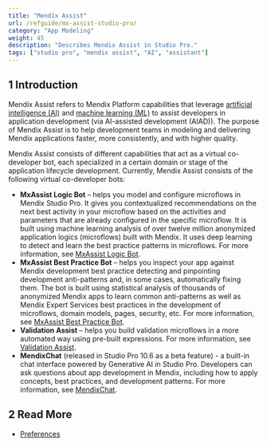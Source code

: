 ```yaml
---
title: "Mendix Assist"
url: /refguide/mx-assist-studio-pro/
category: "App Modeling"
weight: 45
description: "Describes Mendix Assist in Studio Pro."
tags: ["studio pro", "mendix assist", "AI", "assistant"]
---
```


## 1 Introduction 

Mendix Assist refers to Mendix Platform capabilities that leverage [artificial intelligence (AI)](https://www.mendix.com/glossary/artificial-intelligence-ai/) and [machine learning (ML)](https://www.mendix.com/glossary/machine-learning/) to assist developers in application development (via AI-assisted development (AIAD)). The purpose of Mendix Assist is to help development teams in modeling and delivering Mendix applications faster, more consistently, and with higher quality. 

Mendix Assist consists of different capabilities that act as a virtual co-developer bot, each specialized in a certain domain or stage of the application lifecycle development. Currently, Mendix Assist consists of the following virtual co-developer bots: 

* **MxAssist Logic Bot** – helps you model and configure microflows in Mendix Studio Pro. It gives you contextualized recommendations on the next best activity in your microflow based on the activities and parameters that are already configured in the specific microflow. It is built using machine learning     analysis of over twelve million anonymized application logics (microflows) built with Mendix. It uses deep learning to detect and learn the best practice patterns in microflows. For more information, see [MxAssist Logic Bot](/refguide/mx-assist-logic-bot/).
* **MxAssist Best Practice Bot** – helps you inspect your app against Mendix development best practice detecting and pinpointing development anti-patterns and, in some cases, automatically fixing them. The bot is built using statistical analysis of thousands of anonymized Mendix apps to learn common anti-patterns as well as Mendix Expert Services best practices in the development of microflows, domain models, pages, security, etc. For more information, see [MxAssist Best Practice Bot](/refguide/mx-assist-performance-bot/).
* **Validation Assist** – helps you build validation microflows in a more automated way using pre-built expressions. For more information, see [Validation Assist](/refguide/validation-assist/).
* **MendixChat** (released in Studio Pro 10.6 as a beta feature) - a built-in chat interface powered by Generative AI in Studio Pro. Developers can ask questions about app development in Mendix, including how to apply concepts, best practices, and development patterns. For more information, see [MendixChat](/refguide/mendix-chat).

## 2 Read More

* [Preferences](/refguide/preferences-dialog/)
